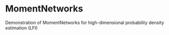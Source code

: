 # MomentNetworks
Demonstration of MomentNetworks for high-dimensional probability density estimation (LFI)
